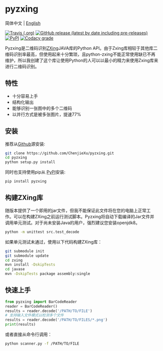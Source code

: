# pyzxing
简体中文 | [English](README.md)

[![Travis (.org)](https://img.shields.io/travis/ChenjieXu/pyzxing)](https://travis-ci.org/github/ChenjieXu/pyzxing)
[![GitHub release (latest by date including pre-releases)](https://img.shields.io/github/v/release/chenjiexu/pyzxing?include_prereleases)](https://github.com/ChenjieXu/pyzxing/releases/latest)
[![PyPI](https://img.shields.io/pypi/v/pyzxing)](https://pypi.org/project/pyzxing/)
[![Codacy grade](https://img.shields.io/codacy/grade/353f276d2073445aab7af3e32b0d503a)](https://www.codacy.com/manual/ChenjieXu/pyzxing)

Pyzxing是二维码识别[ZXing](https://github.com/zxing/zxing)JAVA库的Python API。由于Zxing库相较于其他库二维码识别率最高，但使用起来十分繁琐，且python-zxing不能正常使用缺已不再维护，所以我创建了这个库让使用Python的人可以以最小的精力来使用Zxing库来进行二维码识别。

## 特性

- 十分容易上手
- 结构化输出
- 能够识别一张图中的多个二维码
- 以并行方式是被多张图片，提速77%

## 安装
推荐从[Github](https://github.com/ChenjieXu/pyzxing.git)源安装:

```bash
git clone https://github.com/ChenjieXu/pyzxing.git
cd pyzxing
python setup.py install
```

同时也支持使用pip从 [PyPI](https://pypi.org/project/pyzxing/)安装:

```bash
pip install pyzxing
```

## 构建ZXing库

随版本提供了一个即用的jar文件，但我不能保证此文件将在您的电脑上正常工作。可以在构建ZXing之前运行测试脚本。Pyzxing将自动下载编译的Jar文件并调用单元测试。对于尚未安装Java的用户，强烈建议您安装openjdk8。

```bash
python -m unittest src.test_decode
```

如果单元测试未通过，使用以下代码构建ZXing库：

```bash
git submodule init
git submodule update
cd zxing
mvn install -DskipTests
cd javase
mvn -DskipTests package assembly:single
```

## 快速上手

```python
from pyzxing import BarCodeReader
reader = BarCodeReader()
results = reader.decode('/PATH/TO/FILE')
# 支持输入文件模式以检测多个文件
results = reader.decode('/PATH/TO/FILES/*.png')
print(results)
```

或者直接从命令行调用：

```bash
python scanner.py -f /PATH/TO/FILE
```
